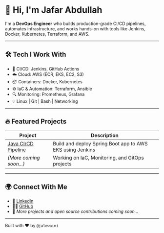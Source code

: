 # 👋 Hi, I'm Jafar Abdullah

I'm a **DevOps Engineer** who builds production-grade CI/CD pipelines, automates infrastructure, and works hands-on with tools like Jenkins, Docker, Kubernetes, Terraform, and AWS.

---

## 🛠️ Tech I Work With

- 🚀 CI/CD: Jenkins, GitHub Actions  
- ☁️ Cloud: AWS (ECR, EKS, EC2, S3)  
- 📦 Containers: Docker, Kubernetes  
- ⚙️ IaC & Automation: Terraform, Ansible  
- 🔍 Monitoring: Prometheus, Grafana  
- 💡 Linux | Git | Bash | Networking

---

## 🔥 Featured Projects

| Project | Description |
|--------|-------------|
| [Java CI/CD Pipeline](https://github.com/jalowaini/devops-pipeline-java-app) | Build and deploy Spring Boot app to AWS EKS using Jenkins |
| *(More coming soon...)* | Working on IaC, Monitoring, and GitOps projects |

---

## 🌍 Connect With Me

- 💼 [LinkedIn](https://www.linkedin.com/in/jafar-abdullah-4445bb231)  
- 🧑‍💻 [GitHub](https://github.com/jalowaini)  
- 📝 *More projects and open source contributions coming soon...*

---

Built with ❤️ by `@jalowaini`
